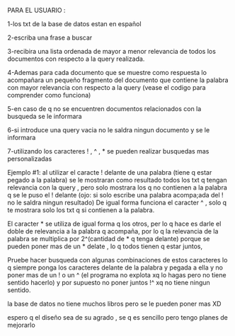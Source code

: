 
PARA EL USUARIO :

1-los txt de la base de datos estan en español

2-escriba una frase a buscar 

3-recibira una lista ordenada de mayor a menor relevancia de todos los documentos con respecto 
a la query realizada.

4-Ademas para cada documento que se muestre como respuesta lo acompañara un pequeño fragmento del 
documento que contiene la palabra con mayor relevancia con respecto a la query (vease el codigo para comprender como funciona)

5-en caso de q no se encuentren documentos relacionados con la busqueda se le informara

6-si introduce una query vacia no le saldra ningun documento y se le informara

7-utilizando los caracteres ! , ^ , * se pueden realizar busquedas mas personalizadas 

 Ejemplo #1: al utilizar el caracte ! delante de una palabra (tiene q estar pegado a la palabra)
 se le mostraran como resultado todos los txt q tengan relevancia con la query , pero solo mostrara 
 los q no contienen a la palabra q se le puso el ! delante (ojo: si solo escribe una palabra acompa;ada del ! no le saldra ningun resultado)
 De igual forma funciona el caracter ^ , solo q te mostrara solo los txt q si contienen a la palabra.

 El caracter * se utiliza de igual forma q los otros, per lo q hace es darle el doble de relevancia a la 
 palabra q acompaña, por lo q la relevancia de la palabra se multiplica por 2^(cantidad de * q tenga delante)
 porque se pueden poner mas de un * delate , lo q todos tienen q estar juntos,

 Pruebe hacer busqueda con algunas combinaciones de estos caracteres lo q siempre ponga los caracteres delante de la palabra y pegada a ella y no poner mas de un ! o un ^ (el programa no explota xq lo hagas pero no tiene sentido hacerlo) y por supuesto no poner juntos !^ xq no tiene ningun sentido.

 la base de datos no tiene muchos libros pero se le pueden poner mas XD

 espero q el diseño sea de su agrado , se q es sencillo pero tengo planes de mejorarlo 
